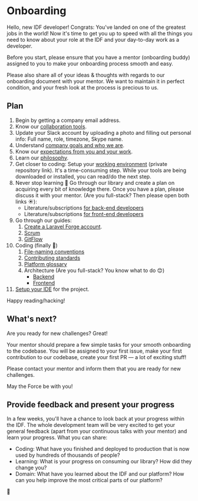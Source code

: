 Onboarding
==========

Hello, new IDF developer! Congrats: You've landed on one of the greatest jobs in the world!
Now it's time to get you up to speed with all the things you need to know about your role at the IDF
and your day-to-day work as a developer.

Before you start, please ensure that you have a mentor (onboarding buddy) assigned to you
to make your onboarding process smooth and easy.

Please also share all of your ideas & thoughts with regards to our onboarding document with your mentor.
We want to maintain it in perfect condition, and your fresh look at the process is precious to us.


## Plan
 1. Begin by getting a company email address.
 1. Know our [collaboration tools](../collaboration-tools.md).
 1. Update your Slack account by uploading a photo and filling out personal info: Full name, role, timezone, Skype name.
 1. Understand [company goals and who we are](/company/README.md).
 1. Know our [expectations from you and your work](../expectations.md).
 1. Learn our [philosophy](../philosophy.md).
 1. Get closer to coding: Setup your [working environment](https://github.com/InteractionDesignFoundation/IDF-web/blob/develop/docs/environment/first-run/README.md) (private repository link).
 It's a time-consuming step. While your tools are being downloaded or installed, you can read/do the next step.
 1. Never stop learning 📖 Go through our library and create a plan on acquiring every bit of knowledge there.
 Once you have a plan, please discuss it with your mentor. (Are you full-stack? Then please open both links ☀️): 
     - Literature/subscriptions [for back-end developers](../../library/back-end/literature.md)
     - Literature/subscriptions [for front-end developers](../../library/front-end/literature.md)
 1. Go through our guides:
    1. [Create a Laravel Forge account](onboarding__forge.md).
    1. [Scrum](../scrum/README.md)
    1. [GitFlow](https://github.com/InteractionDesignFoundation/IDF-web/blob/develop/docs/workflows/gitflow.md)
 1. Coding (finally 🎉)
    1. [File-naming conventions](https://github.com/InteractionDesignFoundation/IDF-web/blob/develop/docs/code/naming-conventions.md)
    1. [Contributing standards](https://github.com/InteractionDesignFoundation/IDF-web/blob/develop/CONTRIBUTING.md)
    1. [Platform glossary](https://github.com/InteractionDesignFoundation/IDF-web/blob/develop/docs/glossary.md)
    1. Architecture (Are you full-stack? You know what to do 😊)
        - [Backend](https://github.com/InteractionDesignFoundation/IDF-web/blob/develop/docs/code/backend/architecture.md)
        - [Frontend](https://github.com/InteractionDesignFoundation/IDF-web/blob/develop/docs/code/frontend/architecture.md)
 1. [Setup your IDE](https://github.com/InteractionDesignFoundation/IDF-web/blob/develop/docs/environment/IDE/README.md)
 for the project.

Happy reading/hacking!


## What's next?
Are you ready for new challenges? Great!

Your mentor should prepare a few simple tasks for your smooth onboarding to the codebase.
You will be assigned to your first issue, make your first contribution to our codebase, create your first PR — a lot of exciting stuff!

Please contact your mentor and inform them that you are ready for new challenges.

May the Force be with you!


## Provide feedback and present your progress

In a few weeks, you'll have a chance to look back at your progress within the IDF.
The whole development team will be very excited to get your general feedback 
(apart from your continuous talks with your mentor) and learn your progress. What you can share:

- Coding: What have you finished and deployed to production that is now used by hundreds of thousands of people?
- Learning: What is your progress on consuming our library? How did they change you?
- Domain: What have you learned about the IDF and our platform?
How can you help improve the most critical parts of our platform?


🦄
